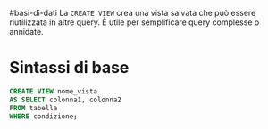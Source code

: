 #basi-di-dati 
La `CREATE VIEW` crea una vista salvata che può essere riutilizzata in altre query. È utile per semplificare query complesse o annidate.
# Sintassi di base
```sql 
CREATE VIEW nome_vista 
AS SELECT colonna1, colonna2 
FROM tabella 
WHERE condizione;
```